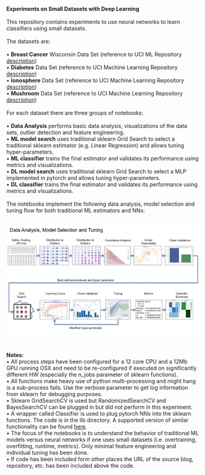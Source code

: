 <b>Experiments on Small Datasets with Deep Learning</b>
<br><br>
This repository contains experiments to use neural networks to learn classifiers using small datasets. 
<br><br>
The datasets are:
<br><br>
•	<b>Breast Cancer</b> Wisconsin Data Set (reference to UCI ML Repository <a href="http://archive.ics.uci.edu/ml/datasets/Breast+Cancer+Wisconsin+%28Diagnostic%29">description</a>)<br>
•	<b>Diabetes</b> Data Set (reference to UCI Machine Learning Repository <a href="https://archive.ics.uci.edu/ml/datasets/diabetes">description</a>)<br>
•	<b>Ionosphere</b> Data Set (reference to UCI Machine Learning Repository <a href="https://archive.ics.uci.edu/ml/datasets/ionosphere">description</a>)<br>
•	<b>Mushroom</b> Data Set (reference to UCI Machine Learning Repository <a href="https://archive.ics.uci.edu/ml/datasets/mushroom">description</a>)
<br><br>
For each dataset there are three groups of notebooks:
<br><br>
•	<b>Data Analysis</b> performs basic data analysis, visualizations of the data sets, outlier detection and feature engineering.<br>
•	<b>ML model search</b> uses traditional sklearn Grid Search to select a traditional sklearn estimator (e.g. Linear Regression) and allows tuning hyper-parameters.<br>
•	<b>ML classifier</b> trains the final estimator and validates its performance using metrics and visualizations.<br>
•	<b>DL model search</b> uses traditional sklearn Grid Search to select a MLP implemented in pytorch and allows tuning hyper-parameters.<br>
•	<b>DL classifier</b> trains the final estimator and validates its performance using metrics and visualizations.
<br><br>
The notebooks implement the following data analysis, model selection and tuning flow for both traditional ML estimators and NNs:
<br><br>

![Alt text](images/AnalysisSelectionTuning.jpg?raw=true "")

<br/>
<b>Notes:</b><br/>
•	All process steps have been configured for a 12 core CPU and a 12Mb GPU running OSX and need to be re-configured if executed on significantly different HW (especially the n_jobs parameter of sklearn functions).<br/>
•	All functions make heavy use of python multi-processing and might hang is a sub-process fails. Use the verbose parameter to get log information from sklearn for debugging purposes.<br/>
•	Sklearn GridSearchCV is used but RandomizedSearchCV and BayesSearchCV can be plugged in but did not perform in this experiment.<br/>
•	A wrapper called Classifier is used to plug pytorch NNs into the sklearn functions. The code is in the lib directory. A supported version of similar functionality can be found <a href="https://github.com/dnouri/skorch">here</a>.<br/>
•	The focus of the notebooks is to understand the behavior of traditional ML models versus neural networks if one uses small datasets (i.e. overtraining, overfitting, runtime, metrics). Only minimal feature engineering and individual tuning has been done.<br/>
•	If code has been included form other places the URL of the source blog, repository, etc. has been included above the code.<br/>

